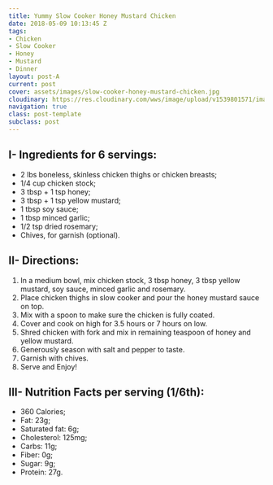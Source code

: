 ```yaml
---
title: Yummy Slow Cooker Honey Mustard Chicken
date: 2018-05-09 10:13:45 Z
tags:
- Chicken
- Slow Cooker
- Honey
- Mustard
- Dinner
layout: post-A
current: post
cover: assets/images/slow-cooker-honey-mustard-chicken.jpg
cloudinary: https://res.cloudinary.com/wws/image/upload/v1539801571/images/slow-cooker-honey-mustard-chicken.jpg
navigation: true
class: post-template
subclass: post
---
```


## I- Ingredients for 6 servings:

* 2 lbs boneless, skinless chicken thighs or chicken breasts;
* 1/4 cup chicken stock;
* 3 tbsp + 1 tsp honey;
* 3 tbsp + 1 tsp yellow mustard;
* 1 tbsp soy sauce;
* 1 tbsp minced garlic;
* 1/2 tsp dried rosemary;
* Chives, for garnish (optional).

## II- Directions:

1. In a medium bowl, mix chicken stock, 3 tbsp honey, 3 tbsp yellow mustard, soy sauce, minced garlic and rosemary.
1. Place chicken thighs in slow cooker and pour the honey mustard sauce on top.
1. Mix with a spoon to make sure the chicken is fully coated.
1. Cover and cook on high for 3.5 hours or 7 hours on low.
1. Shred chicken with fork and mix in remaining teaspoon of honey and yellow mustard.
1. Generously season with salt and pepper to taste.
1. Garnish with chives.
1. Serve and Enjoy!

## III- Nutrition Facts per serving (1/6th):

* 360 Calories;
* Fat: 23g;
* Saturated fat: 6g;
* Cholesterol: 125mg;
* Carbs: 11g;
* Fiber: 0g;
* Sugar: 9g;
* Protein: 27g.